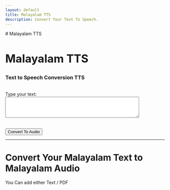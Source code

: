 ```yaml
---
layout: default
title: Malayalam TTS
description: Convert Your Text To Speech.
---
```


<link rel="stylesheet" href="styles.css">
# Malayalam TTS
<h2 class="centered-text" style="font-size: 35px; font-weight: bold;">Malayalam TTS </h2> <!-- Adjust the font size -->

<h3>Text to Speech Conversion TTS</h3><br>

<form action="process-text" method="post">
  <label for="text-input">Type your text:</label>
  <textarea id="text-input" name="user-text" rows="4" cols="50"></textarea>
  <br><br><br>
  <button type="submit" class="btn btn-custom">Convert To Audio</button>
</form>

<hr class="centered-line">

# Convert Your Malayalam Text to Malayalam Audio
<p class="centered-text">You Can add either Text / PDF </p>
